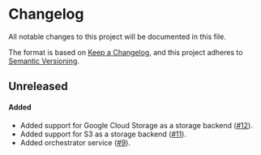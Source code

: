 # Changelog

All notable changes to this project will be documented in this file.

The format is based on [Keep a Changelog](https://keepachangelog.com/en/1.1.0/),
and this project adheres to [Semantic Versioning](https://semver.org/spec/v2.0.0.html).

## Unreleased

#### Added

* Added support for Google Cloud Storage as a storage backend ([#12](https://github.com/stjude-rust-labs/planetary/pull/12)).
* Added support for S3 as a storage backend ([#11](https://github.com/stjude-rust-labs/planetary/pull/11)).
* Added orchestrator service ([#9](https://github.com/stjude-rust-labs/planetary/pull/9)).
